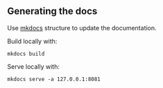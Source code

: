 Generating the docs
----------

Use [mkdocs](http://www.mkdocs.org/) structure to update the documentation.

Build locally with:

    mkdocs build

Serve locally with:

    mkdocs serve -a 127.0.0.1:8081
